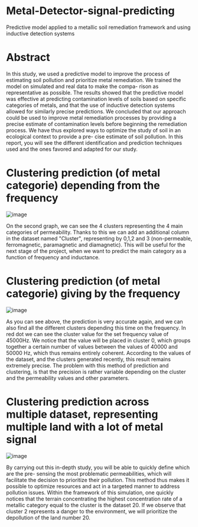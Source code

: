 # Metal-Detector-signal-predicting
Predictive model applied to a metallic soil remediation framework and using inductive detection systems


# Abstract

In this study, we used a predictive model to improve the process of estimating soil pollution and
prioritize metal remediation. We trained the model on simulated and real data to make the compa-
rison as representative as possible. The results showed that the predictive model was effective at
predicting contamination levels of soils based on specific categories of metals, and that the use of
inductive detection systems allowed for similarly precise predictions.
We concluded that our approach could be used to improve metal remediation processes by providing
a precise estimate of contamination levels before beginning the remediation process.
We have thus explored ways to optimize the study of soil in an ecological context to provide a pre-
cise estimate of soil pollution. In this report, you will see the different identification and prediction
techniques used and the ones favored and adapted for our study.

# Clustering prediction (of metal categorie) depending from the frequency 

![image](https://github.com/Adrien-Nicolas/Metal-Detector-signal-predicting/assets/73825898/01f27d6e-6eac-4a6c-86cf-f4ee59185e4a)

On the second graph, we can see the 4 clusters representing the 4 main categories of
permeability. Thanks to this we can add an additional column in the dataset
named "Cluster", representing by 0,1,2 and 3 (non-permeable, ferromagnetic, paramagnetic and
diamagnetic). This will be useful for the next stage of the project, when we want to predict the
main category as a function of frequency and inductance.

# Clustering prediction (of metal categorie) giving by the frequency 

![image](https://github.com/Adrien-Nicolas/Metal-Detector-signal-predicting/assets/73825898/b7bf37c0-2452-4afe-bc3b-cac0f6e0947a)

As you can see above, the prediction is very accurate again, and we can also find all the
different clusters depending this time on the frequency. In red dot we can see the
cluster value for the set frequency value of 45000Hz. We notice that the value
will be placed in cluster 0, which groups together a certain number of values ​​between the values ​​of 40000 and
50000 Hz, which thus remains entirely coherent. According to the values ​​of the dataset, and the clusters generated
recently, this result remains extremely precise. The problem with this method of prediction and
clustering, is that the precision is rather variable depending on the cluster and the permeability values
and other parameters.

# Clustering prediction across multiple dataset, representing multiple land with a lot of metal signal

![image](https://github.com/Adrien-Nicolas/Metal-Detector-signal-predicting/assets/73825898/b5fd2087-f610-4a12-a8db-f916e72979fd)

By carrying out this in-depth study, you will be able to quickly define which are the pre-
sensing the most problematic permeabilities, which will facilitate the decision to prioritize their
pollution. This method thus makes it possible to optimize resources and act in a targeted manner to
address pollution issues.
Within the framework of this simulation, one quickly notices that the terrain concentrating the highest
concentration rate of a metallic category equal to the cluster is the dataset 20. If we observe
that cluster 2 represents a danger to the environment, we will prioritize the depollution of the land
number 20.
